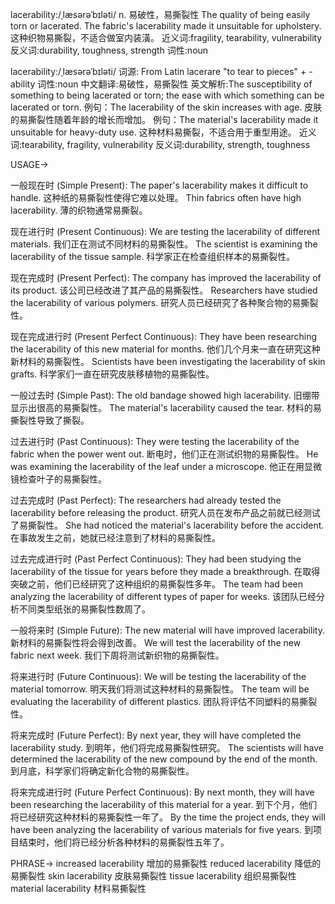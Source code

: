 lacerability:/ˌlæsərəˈbɪləti/
n.
易破性，易撕裂性
The quality of being easily torn or lacerated.
The fabric's lacerability made it unsuitable for upholstery.  这种织物易撕裂，不适合做室内装潢。
近义词:fragility, tearability, vulnerability
反义词:durability, toughness, strength
词性:noun

lacerability:/ˌlæsərəˈbɪləti/
词源: From Latin lacerare "to tear to pieces" + -ability
词性:noun
中文翻译:易破性，易撕裂性
英文解析:The susceptibility of something to being lacerated or torn; the ease with which something can be lacerated or torn.
例句：The lacerability of the skin increases with age. 皮肤的易撕裂性随着年龄的增长而增加。
例句：The material's lacerability made it unsuitable for heavy-duty use.  这种材料易撕裂，不适合用于重型用途。
近义词:tearability, fragility, vulnerability
反义词:durability, strength, toughness


USAGE->

一般现在时 (Simple Present):
The paper's lacerability makes it difficult to handle.  这种纸的易撕裂性使得它难以处理。
Thin fabrics often have high lacerability.  薄的织物通常易撕裂。

现在进行时 (Present Continuous):
We are testing the lacerability of different materials. 我们正在测试不同材料的易撕裂性。
The scientist is examining the lacerability of the tissue sample. 科学家正在检查组织样本的易撕裂性。


现在完成时 (Present Perfect):
The company has improved the lacerability of its product.  该公司已经改进了其产品的易撕裂性。
Researchers have studied the lacerability of various polymers. 研究人员已经研究了各种聚合物的易撕裂性。

现在完成进行时 (Present Perfect Continuous):
They have been researching the lacerability of this new material for months. 他们几个月来一直在研究这种新材料的易撕裂性。
Scientists have been investigating the lacerability of skin grafts. 科学家们一直在研究皮肤移植物的易撕裂性。


一般过去时 (Simple Past):
The old bandage showed high lacerability.  旧绷带显示出很高的易撕裂性。
The material's lacerability caused the tear.  材料的易撕裂性导致了撕裂。

过去进行时 (Past Continuous):
They were testing the lacerability of the fabric when the power went out.  断电时，他们正在测试织物的易撕裂性。
He was examining the lacerability of the leaf under a microscope. 他正在用显微镜检查叶子的易撕裂性。


过去完成时 (Past Perfect):
The researchers had already tested the lacerability before releasing the product.  研究人员在发布产品之前就已经测试了易撕裂性。
She had noticed the material's lacerability before the accident.  在事故发生之前，她就已经注意到了材料的易撕裂性。


过去完成进行时 (Past Perfect Continuous):
They had been studying the lacerability of the tissue for years before they made a breakthrough.  在取得突破之前，他们已经研究了这种组织的易撕裂性多年。
The team had been analyzing the lacerability of different types of paper for weeks.  该团队已经分析不同类型纸张的易撕裂性数周了。



一般将来时 (Simple Future):
The new material will have improved lacerability.  新材料的易撕裂性将会得到改善。
We will test the lacerability of the new fabric next week.  我们下周将测试新织物的易撕裂性。



将来进行时 (Future Continuous):
We will be testing the lacerability of the material tomorrow.  明天我们将测试这种材料的易撕裂性。
The team will be evaluating the lacerability of different plastics.  团队将评估不同塑料的易撕裂性。



将来完成时 (Future Perfect):
By next year, they will have completed the lacerability study.  到明年，他们将完成易撕裂性研究。
The scientists will have determined the lacerability of the new compound by the end of the month.  到月底，科学家们将确定新化合物的易撕裂性。



将来完成进行时 (Future Perfect Continuous):
By next month, they will have been researching the lacerability of this material for a year.  到下个月，他们将已经研究这种材料的易撕裂性一年了。
By the time the project ends, they will have been analyzing the lacerability of various materials for five years.  到项目结束时，他们将已经分析各种材料的易撕裂性五年了。


PHRASE->
increased lacerability  增加的易撕裂性
reduced lacerability  降低的易撕裂性
skin lacerability  皮肤易撕裂性
tissue lacerability  组织易撕裂性
material lacerability  材料易撕裂性
